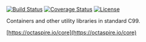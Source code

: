 [![Build Status](https://travis-ci.org/octaspire/core.svg?branch=master)](https://travis-ci.org/octaspire/core)
[![Coverage Status](https://img.shields.io/badge/coverage-92\%25-red.svg?colorB=00aa00)](https://octaspire.io/core/coverage)
[![License](https://img.shields.io/badge/License-Apache%202.0-blue.svg)](https://choosealicense.com/licenses/apache-2.0/)


Containers and other utility libraries in standard C99.

[https://octaspire.io/core](https://octaspire.io/core)

